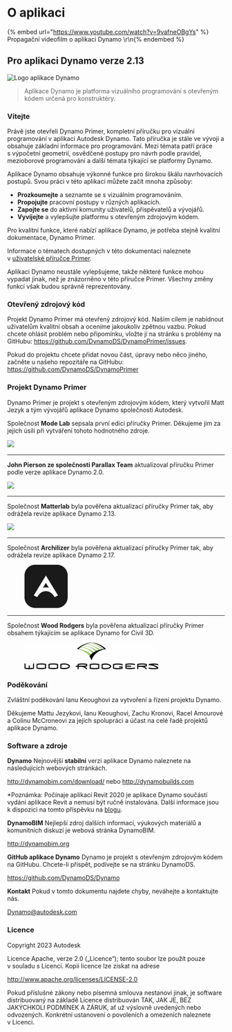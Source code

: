 # O aplikaci

{% embed url="https://www.youtube.com/watch?v=9vafneOBgYs" %} Propagační videofilm o aplikaci Dynamo \r\n{% endembed %}

## Pro aplikaci Dynamo verze 2.13

![Logo aplikace Dynamo](images/dynamo\_logo\_dark-trim.jpg)

> Aplikace Dynamo je platforma vizuálního programování s otevřeným kódem určená pro konstruktéry.

### Vítejte

Právě jste otevřeli Dynamo Primer, kompletní příručku pro vizuální programování v aplikaci Autodesk Dynamo. Tato příručka je stále ve vývoji a obsahuje základní informace pro programování. Mezi témata patří práce s výpočetní geometrií, osvědčené postupy pro návrh podle pravidel, mezioborové programování a další témata týkající se platformy Dynamo.

Aplikace Dynamo obsahuje výkonné funkce pro širokou škálu navrhovacích postupů. Svou práci v této aplikaci můžete začít mnoha způsoby:

* **Prozkoumejte** a seznamte se s vizuálním programováním.
* **Propojujte** pracovní postupy v různých aplikacích.
* **Zapojte se** do aktivní komunity uživatelů, přispěvatelů a vývojářů.
* **Vyvíjejte** a vylepšujte platformu s otevřeným zdrojovým kódem.

Pro kvalitní funkce, které nabízí aplikace Dynamo, je potřeba stejně kvalitní dokumentace, Dynamo Primer.

Informace o tématech dostupných v této dokumentaci naleznete v [uživatelské příručce Primer](1\_introduction/2-primer-user-guide-dynamo-community-and-platform.md).

Aplikaci Dynamo neustále vylepšujeme, takže některé funkce mohou vypadat jinak, než je znázorněno v této příručce Primer. Všechny změny funkcí však budou správně reprezentovány.

### Otevřený zdrojový kód

Projekt Dynamo Primer má otevřený zdrojový kód. Naším cílem je nabídnout uživatelům kvalitní obsah a oceníme jakoukoliv zpětnou vazbu. Pokud chcete ohlásit problém nebo připomínku, vložte ji na stránku s problémy na GitHubu: https://github.com/DynamoDS/DynamoPrimer/issues.

Pokud do projektu chcete přidat novou část, úpravy nebo něco jiného, začněte u našeho repozitáře na GitHubu: https://github.com/DynamoDS/DynamoPrimer

### Projekt Dynamo Primer

Dynamo Primer je projekt s otevřeným zdrojovým kódem, který vytvořil Matt Jezyk a tým vývojářů aplikace Dynamo společnosti Autodesk.

Společnost **Mode Lab** sepsala první edici příručky Primer. Děkujeme jim za jejich úsilí při vytváření tohoto hodnotného zdroje.

![](images/MODELAB\_Logo.png)

***

**John Pierson ze společnosti Parallax Team** aktualizoval příručku Primer podle verze aplikace Dynamo 2.0.

![](images/PRLX\_Logo.jpg)

***

Společnost **Matterlab** byla pověřena aktualizací příručky Primer tak, aby odrážela revize aplikace Dynamo 2.13.

![](images/matterlab\_final-07.jpg)

***

Společnost **Archilizer** byla pověřena aktualizací příručky Primer tak, aby odrážela revize aplikace Dynamo 2.17.

<figure><img src=".gitbook/assets/Archilizer_2020.png" alt="" width="100"><figcaption></figcaption></figure>

***

Společnost **Wood Rodgers** byla pověřena aktualizací příručky Primer obsahem týkajícím se aplikace Dynamo for Civil 3D.

<figure><img src=".gitbook/assets/WR_Logo_NoTagLine_Color (1).jpg" alt=""><figcaption></figcaption></figure>

### Poděkování

Zvláštní poděkování Ianu Keoughovi za vytvoření a řízení projektu Dynamo.

Děkujeme Mattu Jezykovi, Ianu Keoughovi, Zachu Kronovi, Racel Amourové a Colinu McCroneovi za jejich spolupráci a účast na celé řadě projektů aplikace Dynamo.

### Software a zdroje

**Dynamo** Nejnovější **stabilní** verzi aplikace Dynamo naleznete na následujících webových stránkách.

http://dynamobim.com/download/ nebo http://dynamobuilds.com

*Poznámka: Počínaje aplikací Revit 2020 je aplikace Dynamo součástí vydání aplikace Revit a nemusí být ručně instalována. Další informace jsou k dispozici na tomto příspěvku na [blogu](https://dynamobim.org/dynamo-core-2-1-release/).

**DynamoBIM** Nejlepší zdroj dalších informací, výukových materiálů a komunitních diskuzí je webová stránka DynamoBIM.

http://dynamobim.org

**GitHub aplikace Dynamo** Dynamo je projekt s otevřeným zdrojovým kódem na GitHubu. Chcete-li přispět, podívejte se na stránku DynamoDS.

https://github.com/DynamoDS/Dynamo

**Kontakt** Pokud v tomto dokumentu najdete chyby, neváhejte a kontaktujte nás.

Dynamo@autodesk.com

### Licence

Copyright 2023 Autodesk

Licence Apache, verze 2.0 („Licence“); tento soubor lze použít pouze v souladu s Licencí. Kopii licence lze získat na adrese

http://www.apache.org/licenses/LICENSE-2.0

Pokud příslušné zákony nebo písemná smlouva nestanoví jinak, je software distribuovaný na základě Licence distribuován TAK, JAK JE, BEZ JAKÝCHKOLI PODMÍNEK A ZÁRUK, ať už výslovně uvedených nebo odvozených. Konkrétní ustanovení o povoleních a omezeních naleznete v Licenci.
